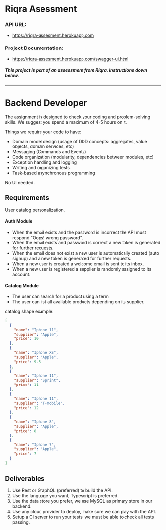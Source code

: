 
# Riqra Asessment
### API URL:
- https://riqra-assesment.herokuapp.com
### Project Documentation: 
- https://riqra-assesment.herokuapp.com/swagger-ui.html

##### This project is part of an assessment from Riqra. Instructions down below.
***
# Backend Developer

The assignment is designed to check your coding and problem-solving skills. We suggest you spend a maximum of 4-5 hours on it.

Things we require your code to have:

- Domain model design (usage of DDD concepts: aggregates, value objects, domain services, etc)
- Messaging (Commands and Events)
- Code organization (modularity, dependencies between modules, etc)
- Exception handling and logging
- Writing and organizing tests
- Task-based asynchronous programming

No UI needed.

## Requirements

User catalog personalization.

#### Auth Module

- When the email exists and the password is incorrect the API must respond "Oops! wrong password".
- When the email exists and password is correct a new token is generated for further requests.
- When the email does not exist a new user is automatically created (auto signup) and a new token is generated for further requests.
- When a new user is created a welcome email is sent to its inbox.
- When a new user is registered a supplier is randomly assigned to its account.

#### Catalog Module

- The user can search for a product using a term
- The user can list all available products depending on its supplier.

catalog shape example:
```json
[
  {
    "name": "Iphone 11",
    "supplier": "Apple",
    "price": 10
  },
  {
    "name": "Iphone XS",
    "supplier": "Apple",
    "price": 9.5
  },
  {
    "name": "Iphone 11",
    "supplier": "Sprint",
    "price": 11
  },
  {
    "name": "Iphone 11",
    "supplier": "T-mobile",
    "price": 12
  },
  {
    "name": "Iphone 8",
    "supplier": "Apple",
    "price": 8
  },
  {
    "name": "Iphone 7",
    "supplier": "Apple",
    "price": 7
  }
]

```


## Deliverables

1. Use Rest or GraphQL (preferred) to build the API.
1. Use the language you want, Typescript is preferred.
1. Use the data store you prefer, we use MySQL as primary store in our backend.
1. Use any cloud provider to deploy, make sure we can play with the API.
1. Setup a CI server to run your tests, we must be able to check all tests passing.
